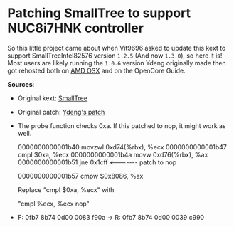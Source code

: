 # Patching SmallTree to support NUC8i7HNK controller

So this little project came about when Vit9696 asked to update this kext to support SmallTreeIntel82576 version `1.2.5` (And now `1.3.0`), so here it is! Most users are likely running the `1.0.6` version Ydeng originally made then got rehosted both on [AMD OSX](https://drive.google.com/file/d/0B5Txx3pb7pgcOG5lSEF2VzFySWM/view) and on the OpenCore Guide.

**Sources**:

* Original kext: [SmallTree](https://small-tree.com/support/downloads/gigabit-ethernet-driver-download-page/)
* Original patch: [Ydeng's patch](https://www.insanelymac.com/forum/topic/324392-ryzen-clover-installation-guide-macos-sierra/?page=18&tab=comments#comment-2460269)
* The probe function checks 0xa.  If this patched to nop, it might work as well.

  0000000000001b40        movzwl  0xd74(%rbx), %ecx
  0000000000001b47        cmpl    $0xa, %ecx
  0000000000001b4a        movw    0xd76(%rbx), %ax
  0000000000001b51        jne     0x1cff   <-------                 patch to nop
 
  0000000000001b57        cmpw    $0x8086, %ax
 
  Replace "cmpl $0xa, %ecx" with
 
  "cmpl %ecx, %ecx
  nop"
  
* F: 0fb7 8b74 0d00 0083 f90a -> R: 0fb7 8b74 0d00 0039 c990
